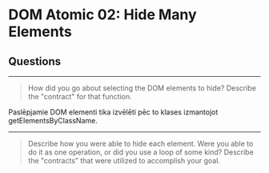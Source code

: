 # DOM Atomic 02: Hide Many Elements

## Questions

---

> How did you go about selecting the DOM elements to hide? Describe the "contract" for that function.

Paslēpjamie DOM elementi tika izvēlēti pēc to klases izmantojot getElementsByClassName.

---

> Describe how you were able to hide each element. Were you able to do it as one operation, or did you use a loop of some kind? Describe the "contracts" that were utilized to accomplish your goal.

